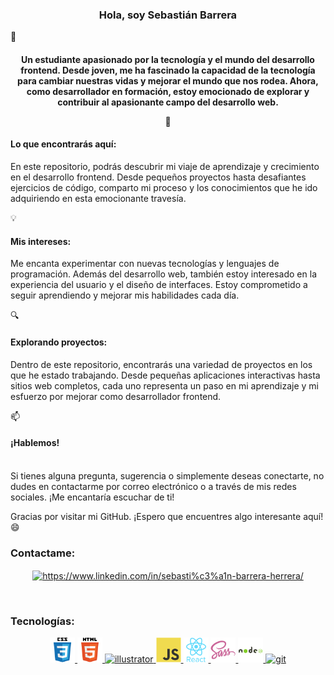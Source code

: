 <h3 align="center">Hola, soy Sebastián Barrera</h3>
👦 <h4 align="center" Sobre mí: </h4> 
Un estudiante apasionado por la tecnología y el mundo del desarrollo frontend. Desde joven, me ha fascinado la capacidad de la tecnología para cambiar nuestras vidas y mejorar el mundo que nos rodea. Ahora, como desarrollador en formación, estoy emocionado de explorar y contribuir al apasionante campo del desarrollo web.
<br />

🌱 <h4 align="left">Lo que encontrarás aquí:</h4> 
En este repositorio, podrás descubrir mi viaje de aprendizaje y crecimiento en el desarrollo frontend. Desde pequeños proyectos hasta desafiantes ejercicios de código, comparto mi proceso y los conocimientos que he ido adquiriendo en esta emocionante travesía.

💡  <h4 align="left" > Mis intereses: </h4> 
Me encanta experimentar con nuevas tecnologías y lenguajes de programación. Además del desarrollo web, también estoy interesado en la experiencia del usuario y el diseño de interfaces. Estoy comprometido a seguir aprendiendo y mejorar mis habilidades cada día.

🔍  <h4 align="left">   Explorando proyectos: </h4> 
Dentro de este repositorio, encontrarás una variedad de proyectos en los que he estado trabajando. Desde pequeñas aplicaciones interactivas hasta sitios web completos, cada uno representa un paso en mi aprendizaje y mi esfuerzo por mejorar como desarrollador frontend.

📫  <h4 align="left"> ¡Hablemos! </h4>  
Si tienes alguna pregunta, sugerencia o simplemente deseas conectarte, no dudes en contactarme por correo electrónico o a través de mis redes sociales. ¡Me encantaría escuchar de ti!

Gracias por visitar mi GitHub. ¡Espero que encuentres algo interesante aquí! 😄

<h3 align="left">Contactame:</h3>
<p align="center">
<a href="https://www.linkedin.com/in/sebasti%C3%A1n-barrera-herrera/" target="blank"><img align="center" src="https://raw.githubusercontent.com/rahuldkjain/github-profile-readme-generator/master/src/images/icons/Social/linked-in-alt.svg" alt="https://www.linkedin.com/in/sebasti%c3%a1n-barrera-herrera/" height="30" width="40" /></a>
</p>

<br/>

<h3 align="left">Tecnologías:</h3>
<p align="center"> <a href="https://www.w3schools.com/css/" target="_blank" rel="noreferrer"> <img src="https://raw.githubusercontent.com/devicons/devicon/master/icons/css3/css3-original-wordmark.svg" alt="css3" width="40" height="40"/> </a> <a href="https://www.w3.org/html/" target="_blank" rel="noreferrer"> <img src="https://raw.githubusercontent.com/devicons/devicon/master/icons/html5/html5-original-wordmark.svg" alt="html5" width="40" height="40"/> </a> <a href="https://www.adobe.com/in/products/illustrator.html" target="_blank" rel="noreferrer"> <img src="https://www.vectorlogo.zone/logos/adobe_illustrator/adobe_illustrator-icon.svg" alt="illustrator" width="40" height="40"/> </a> <a href="https://developer.mozilla.org/en-US/docs/Web/JavaScript" target="_blank" rel="noreferrer"> <img src="https://raw.githubusercontent.com/devicons/devicon/master/icons/javascript/javascript-original.svg" alt="javascript" width="40" height="40"/> </a> <a href="https://reactjs.org/" target="_blank" rel="noreferrer"> <img src="https://raw.githubusercontent.com/devicons/devicon/master/icons/react/react-original-wordmark.svg" alt="react" width="40" height="40"/> </a> <a href="https://sass-lang.com" target="_blank" rel="noreferrer"> <img src="https://raw.githubusercontent.com/devicons/devicon/master/icons/sass/sass-original.svg" alt="sass" width="40" height="40"/> </a>
<a href="https://nodejs.org" target="_blank" rel="noreferrer"> <img src="https://raw.githubusercontent.com/devicons/devicon/master/icons/nodejs/nodejs-original-wordmark.svg" alt="nodejs" width="40" height="40"/> </a>
  <a href="https://git-scm.com/" target="_blank" rel="noreferrer"> <img src="https://www.vectorlogo.zone/logos/git-scm/git-scm-icon.svg" alt="git" width="40" height="40"/> </a>
</p>





